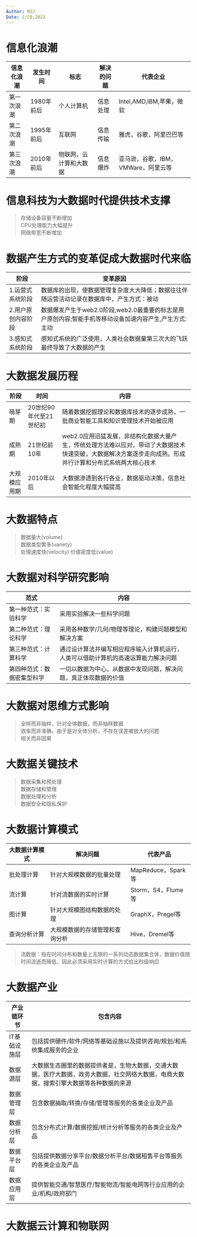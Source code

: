 ```yaml
---
Author: MZJ
Date: 2/28,2022
---
```

# 信息化浪潮
|信息化浪潮|发生时间|标志|解决的问题|代表企业|
|---|---|---|---|---|
|第一次浪潮|1980年前后|个人计算机|信息处理|Intel,AMD,IBM,苹果，微软|
|第二次浪潮|1995年前后|互联网|信息传输|雅虎，谷歌，阿里巴巴等|
|第三次浪潮|2010年前后|物联网，云计算和大数据|信息爆炸|亚马逊，谷歌，IBM，VMWare，阿里云等|

# 信息科技为大数据时代提供技术支撑  
>存储设备容量不断增加  
>CPU处理能力大幅提升  
>网络带宽不断增加
# 数据产生方式的变革促成大数据时代来临
|阶段|变革原因|
|---|---|
|1.运营式系统阶段|数据库的出现，使数据管理复杂度大大降低；数据往往伴随运营活动记录在数据库中，产生方式：被动|
|2.用户原创内容阶段|数据爆发产生于web2.0阶段,web2.0最重要的标志是用户原创内容;智能手机等移动设备加速内容产生,产生方式:主动|
|3.感知式系统阶段|感知式系统的广泛使用，人类社会数据量第三次大的飞跃最终导致了大数据的产生|
# 大数据发展历程
|阶段|时间|内容|
|---|---|---|
|萌芽期|20世纪90年代至21世纪初|随着数据挖掘理论和数据库技术的逐步成熟，一批商业智能工具和知识管理技术开始被应用|
|成熟期|21世纪前10年|web2.0应用迅猛发展，非结构化数据大量产生，传统处理方法难以应对，带动了大数据技术快速突破，大数据解决方案逐步走向成熟。形成并行计算和分布式系统两大核心技术|
|大规模应用期|2010年以后|大数据渗透到各行各业，数据驱动决策，信息社会智能化程度大幅提高|
# 大数据特点
>数据量大(volume)  
>数据类型繁多(variety)  
>处理速度快(velocity)
>价值密度低(value)
# 大数据对科学研究影响
|范式|内容|
|---|---|
|第一种范式：实验科学|采用实验解决一些科学问题|
|第二种范式：理论科学|采用各种数学/几何/物理等理论，构建问题模型和解决方案|
|第三种范式：计算科学|通过设计算法并编写相应程序输入计算机运行，人类可以借助计算机的高速运算能力解决问题|
|第四种范式：数据密集型科学|一切以数据为中心，从数据中发现问题，解决问题，真正体现数据的价值|
# 大数据对思维方式影响
>全样而非抽样，针对全体数据，而非抽样数据  
>效率而非准确，由于是对全体分析，不存在误差被放大的问题  
>相关而非因果
# 大数据关键技术
>数据采集和预处理  
>数据存储和管理  
>数据处理和分析  
>数据安全和隐私保护
# 大数据计算模式
|大数据计算模式|解决问题|代表产品|
|---|---|---|
|批处理计算|针对大规模数据的批量处理|MapReduce，Spark等|
|流计算|针对流数据的实时计算|Storm，S4，Flume等|
|图计算|针对大规模图结构数据的处理|GraphX，Pregel等|
|查询分析计算|大规模数据的存储管理和查询分析|Hive，Dremel等|

>流数据：指在时间分布和数量上无限的一系列动态数据集合体，数据价值随时间流逝而降低，因此必须采用实时计算的方式给出秒级响应  
# 大数据产业
|产业链环节|包含内容|
|---|---|
|IT基础设施层|包括提供硬件/软件/网络等基础设施以及提供咨询/规划/和系统集成服务的企业|
|数据源层|大数据生态圈里的数据提供者是，生物大数据，交通大数据，医疗大数据，政务大数据，社交网络大数据，电商大数据，搜索引擎大数据等各种数据的来源|
|数据管理层|包含数据抽取/转换/存储/管理等服务的各类企业及产品|
|数据分析层|包含分布式计算/数据挖掘/统计分析等服务的各类企业及产品|
|数据平台层|包括提供数据分享平台/数据分析平台/数据租售平台等服务的各类企业及产品|
|数据应用层|提供智能交通/智慧医疗/智能物流/智能电网等行业应用的企业/机构/政府部门|
# 大数据云计算和物联网
